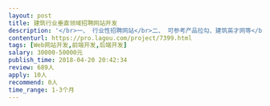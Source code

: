 ```yaml
---                
layout: post       
title: 建筑行业垂直领域招聘网站开发           
description: '</br>一、 行业性招聘网站</br>二、 可参考产品拉勾、建筑英才网等</br>三、 人员要求</br>1. web前后端基本开发素质；</br>2. 有招聘类、社区类网站开发经验优先</br>'     
contenturl: https://pro.lagou.com/project/7399.html      
tags: [Web网站开发,前端开发,后端开发]            
salary: 30000-50000元          
publish_time: 2018-04-20 20:42:34         
review: 689人                   
apply: 10人                   
recommend: 0人                   
time_range: 1-3个月              
---                 
```

